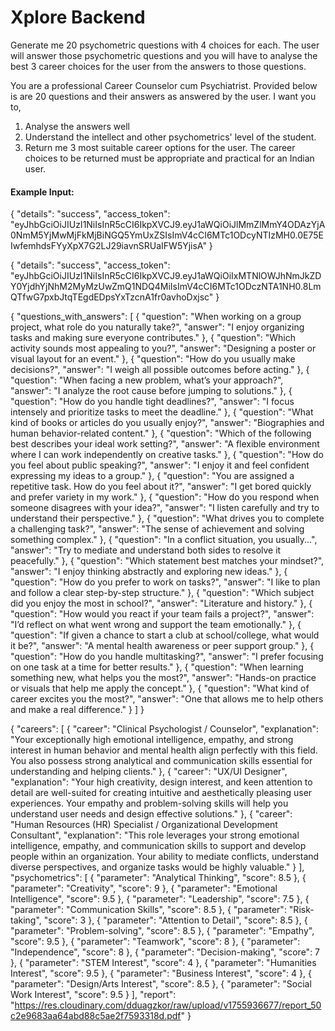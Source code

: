 # Xplore Backend

Generate me 20 psychometric questions with 4 choices for each. The user will answer those psychometric questions and
you will have to analyse the best 3 career choices for the user from the answers to those questions.

You are a professional Career Counselor cum Psychiatrist.
Provided below is are 20 questions and their answers as answered by the user.
I want you to,
1. Analyse the answers well
2. Understand the intellect and other psychometrics' level of the student.
3. Return me 3 most suitable career options for the user.
The career choices to be returned must be appropriate and practical for an Indian user.

#### Example Input:

{
  "details": "success",
  "access_token": "eyJhbGciOiJIUzI1NiIsInR5cCI6IkpXVCJ9.eyJ1aWQiOiJlMmZlMmY4ODAzYjA0NmM5YjMwMjFkMjBiNGQ5YmUxZSIsImV4cCI6MTc1ODcyNTIzMH0.0E75EIwfemhdsFYyXpX7G2LJ29iavnSRUaIFW5YjisA"
}


{
  "details": "success",
  "access_token": "eyJhbGciOiJIUzI1NiIsInR5cCI6IkpXVCJ9.eyJ1aWQiOiIxMTNlOWJhNmJkZDY0YjdhYjNhM2MyMzUwZmQ1NDQ4MiIsImV4cCI6MTc1ODczNTA1NH0.8LmQTfwG7pxbJtqTEgdEDpsYxTzcnA1fr0avhoDxjsc"
}


{
"questions_with_answers": [
{
"question": "When working on a group project, what role do you naturally take?",
"answer": "I enjoy organizing tasks and making sure everyone contributes."
},
{
"question": "Which activity sounds most appealing to you?",
"answer": "Designing a poster or visual layout for an event."
},
{
"question": "How do you usually make decisions?",
"answer": "I weigh all possible outcomes before acting."
},
{
"question": "When facing a new problem, what’s your approach?",
"answer": "I analyze the root cause before jumping to solutions."
},
{
"question": "How do you handle tight deadlines?",
"answer": "I focus intensely and prioritize tasks to meet the deadline."
},
{
"question": "What kind of books or articles do you usually enjoy?",
"answer": "Biographies and human behavior-related content."
},
{
"question": "Which of the following best describes your ideal work setting?",
"answer": "A flexible environment where I can work independently on creative tasks."
},
{
"question": "How do you feel about public speaking?",
"answer": "I enjoy it and feel confident expressing my ideas to a group."
},
{
"question": "You are assigned a repetitive task. How do you feel about it?",
"answer": "I get bored quickly and prefer variety in my work."
},
{
"question": "How do you respond when someone disagrees with your idea?",
"answer": "I listen carefully and try to understand their perspective."
},
{
"question": "What drives you to complete a challenging task?",
"answer": "The sense of achievement and solving something complex."
},
{
"question": "In a conflict situation, you usually...",
"answer": "Try to mediate and understand both sides to resolve it peacefully."
},
{
"question": "Which statement best matches your mindset?",
"answer": "I enjoy thinking abstractly and exploring new ideas."
},
{
"question": "How do you prefer to work on tasks?",
"answer": "I like to plan and follow a clear step-by-step structure."
},
{
"question": "Which subject did you enjoy the most in school?",
"answer": "Literature and history."
},
{
"question": "How would you react if your team fails a project?",
"answer": "I’d reflect on what went wrong and support the team emotionally."
},
{
"question": "If given a chance to start a club at school/college, what would it be?",
"answer": "A mental health awareness or peer support group."
},
{
"question": "How do you handle multitasking?",
"answer": "I prefer focusing on one task at a time for better results."
},
{
"question": "When learning something new, what helps you the most?",
"answer": "Hands-on practice or visuals that help me apply the concept."
},
{
"question": "What kind of career excites you the most?",
"answer": "One that allows me to help others and make a real difference."
}
]
}

{
  "careers": [
    {
      "career": "Clinical Psychologist / Counselor",
      "explanation": "Your exceptionally high emotional intelligence, empathy, and strong interest in human behavior and mental health align perfectly with this field. You also possess strong analytical and communication skills essential for understanding and helping clients."
    },
    {
      "career": "UX/UI Designer",
      "explanation": "Your high creativity, design interest, and keen attention to detail are well-suited for creating intuitive and aesthetically pleasing user experiences. Your empathy and problem-solving skills will help you understand user needs and design effective solutions."
    },
    {
      "career": "Human Resources (HR) Specialist / Organizational Development Consultant",
      "explanation": "This role leverages your strong emotional intelligence, empathy, and communication skills to support and develop people within an organization. Your ability to mediate conflicts, understand diverse perspectives, and organize tasks would be highly valuable."
    }
  ],
  "psychometrics": [
    {
      "parameter": "Analytical Thinking",
      "score": 8.5
    },
    {
      "parameter": "Creativity",
      "score": 9
    },
    {
      "parameter": "Emotional Intelligence",
      "score": 9.5
    },
    {
      "parameter": "Leadership",
      "score": 7.5
    },
    {
      "parameter": "Communication Skills",
      "score": 8.5
    },
    {
      "parameter": "Risk-taking",
      "score": 3
    },
    {
      "parameter": "Attention to Detail",
      "score": 8.5
    },
    {
      "parameter": "Problem-solving",
      "score": 8.5
    },
    {
      "parameter": "Empathy",
      "score": 9.5
    },
    {
      "parameter": "Teamwork",
      "score": 8
    },
    {
      "parameter": "Independence",
      "score": 8
    },
    {
      "parameter": "Decision-making",
      "score": 7
    },
    {
      "parameter": "STEM Interest",
      "score": 4
    },
    {
      "parameter": "Humanities Interest",
      "score": 9.5
    },
    {
      "parameter": "Business Interest",
      "score": 4
    },
    {
      "parameter": "Design/Arts Interest",
      "score": 8.5
    },
    {
      "parameter": "Social Work Interest",
      "score": 9.5
    }
  ],
  "report": "https://res.cloudinary.com/dduagzkor/raw/upload/v1755936677/report_50c2e9683aa64abd88c5ae2f7593318d.pdf"
}